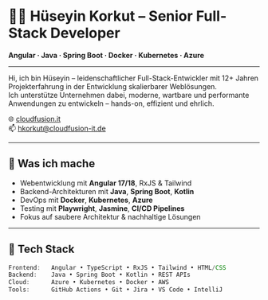 # 👨‍💻 Hüseyin Korkut – Senior Full-Stack Developer  
**Angular · Java · Spring Boot · Docker · Kubernetes · Azure**

---

Hi, ich bin Hüseyin – leidenschaftlicher Full-Stack-Entwickler mit 12+ Jahren Projekterfahrung in der Entwicklung skalierbarer Weblösungen.  
Ich unterstütze Unternehmen dabei, moderne, wartbare und performante Anwendungen zu entwickeln – hands-on, effizient und ehrlich.

🌐 [cloudfusion.it](https://www.cloudfusion-it.de)  
📫 hkorkut@cloudfusion-it.de

---

## 🚀 Was ich mache

- Webentwicklung mit **Angular 17/18**, RxJS & Tailwind
- Backend-Architekturen mit **Java**, **Spring Boot**, **Kotlin**
- DevOps mit **Docker**, **Kubernetes**, **Azure**
- Testing mit **Playwright**, **Jasmine**, **CI/CD Pipelines**
- Fokus auf saubere Architektur & nachhaltige Lösungen

---

## 🧰 Tech Stack

```ts
Frontend:   Angular • TypeScript • RxJS • Tailwind • HTML/CSS
Backend:    Java • Spring Boot • Kotlin • REST APIs
Cloud:      Azure • Kubernetes • Docker • AWS
Tools:      GitHub Actions • Git • Jira • VS Code • IntelliJ
